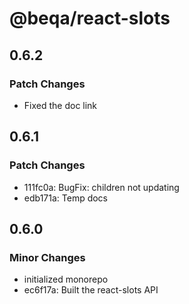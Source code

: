 # @beqa/react-slots

## 0.6.2

### Patch Changes

- Fixed the doc link

## 0.6.1

### Patch Changes

- 111fc0a: BugFix: children not updating
- edb171a: Temp docs

## 0.6.0

### Minor Changes

- initialized monorepo
- ec6f17a: Built the react-slots API
